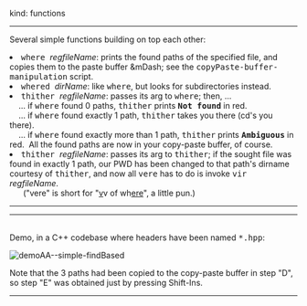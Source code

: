 kind: functions

<hr/>

Several simple functions building on top each other:
<lu>

<li><tt>where </tt> <i>regfileName</i>: prints the found paths of the specified file, and copies them to the paste 
buffer &mDash; see the <tt>copyPaste-buffer-manipulation</tt> script.</li>

<li><tt>whered </tt> <i>dirName</i>: like <tt>where</tt>, but looks for subdirectories instead.</li>

<li><tt>thither </tt> <i>regfileName</i>: passes its arg to <tt>where</tt>; then, ...
<br/>&nbsp;&nbsp;&nbsp;&nbsp;... if <tt>where</tt> found 0 paths, <tt>thither</tt> prints <b><tt>Not found</tt></b> in red.
<br/>&nbsp;&nbsp;&nbsp;&nbsp;... if <tt>where</tt> found exactly 1 path, <tt>thither</tt> takes you there (cd's you there).
<br/>&nbsp;&nbsp;&nbsp;&nbsp;... if <tt>where</tt> found exactly more than 1 path, <tt>thither</tt> prints <b><tt>Ambiguous</tt></b> in red.&nbsp;&nbsp;All the found paths are now in your copy-paste buffer, of course.
    </li>

<li><tt>thither </tt> <i>regfileName</i>: passes its arg to <tt>thither</tt>; if the sought file was found in exactly 1 path, our PWD has been changed to that path's dirname courtesy of <tt>thither</tt>, and now all <tt>vere</tt> has to do is invoke <tt>vir</tt> <i>regfileName</i>.
<br/>&nbsp;&nbsp;&nbsp;&nbsp;&nbsp;&nbsp;("vere" is short for "<u>v</u>v of wh<u>ere</u>", a little pun.)
      </li>
</lu>
<hr/>
<hr/><br/>
Demo, in a C++ codebase where headers have been named <tt>*.hpp</tt>:

![demoAA--simple-findBased](https://github.com/user-attachments/assets/649c8bc7-6c15-4f85-9137-06fd0028ec8c)

Note that the 3 paths had been copied to the copy-paste buffer in step "D", so step "E" was obtained just by pressing Shift-Ins.

<hr/>

